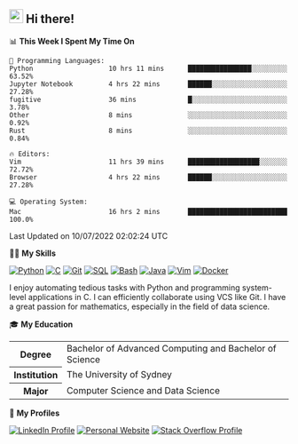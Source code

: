 ## <a href="#"><img src="https://media.giphy.com/media/hvRJCLFzcasrR4ia7z/giphy.gif" width="25px" height="25px"></a> Hi there!

<!--START_SECTION:waka-->
📊 **This Week I Spent My Time On** 

```text
💬 Programming Languages: 
Python                   10 hrs 11 mins      ████████████████░░░░░░░░░   63.52% 
Jupyter Notebook         4 hrs 22 mins       ██████░░░░░░░░░░░░░░░░░░░   27.28% 
fugitive                 36 mins             █░░░░░░░░░░░░░░░░░░░░░░░░   3.78% 
Other                    8 mins              ░░░░░░░░░░░░░░░░░░░░░░░░░   0.92% 
Rust                     8 mins              ░░░░░░░░░░░░░░░░░░░░░░░░░   0.84%

🔥 Editors: 
Vim                      11 hrs 39 mins      ██████████████████░░░░░░░   72.72% 
Browser                  4 hrs 22 mins       ██████░░░░░░░░░░░░░░░░░░░   27.28%

💻 Operating System: 
Mac                      16 hrs 2 mins       █████████████████████████   100.0%

```


 Last Updated on 10/07/2022 02:02:24 UTC
<!--END_SECTION:waka-->

💪🏻 **My Skills**

[![Python](https://img.shields.io/badge/-Python-yellow?style=flat-square&logo=Python)](#)
[![C     ](https://img.shields.io/badge/-C-blue?style=flat-square&logo=C)](#)
[![Git   ](https://img.shields.io/badge/-Git-grey?style=flat-square&logo=Git)](#)
[![SQL   ](https://img.shields.io/badge/-SQL-grey?style=flat-square&logo=SQLite)](#)
[![Bash  ](https://img.shields.io/badge/-Bash-grey?style=flat-square&logo=GNU-Bash)](#)
[![Java  ](https://img.shields.io/badge/-Java-grey?style=flat-square&logo=OpenJDK)](#)
[![Vim   ](https://img.shields.io/badge/-Vim-grey?style=flat-square&logo=Vim)](#)
[![Docker](https://img.shields.io/badge/-Docker-grey?style=flat-square&logo=Docker)](#)

I enjoy automating tedious tasks with Python and programming system-level applications in C. I can efficiently collaborate using VCS like Git. I have a great passion for mathematics, especially in the field of data science.

🎓 **My Education**

<table>
<tr>
    <th>Degree</th>
    <td>Bachelor of Advanced Computing and Bachelor of Science</td>
</tr>
<tr>
    <th>Institution</th>
    <td>The University of Sydney</td>
</tr>
<tr>
    <th>Major</th>
    <td>Computer Science and Data Science</td>
</tr>
</table>

🔗 **My Profiles**

[![LinkedIn Profile](https://img.shields.io/badge/-LinkedIn-blue?style=social&logo=LinkedIn)](https://www.linkedin.com/in/ziao-ji)
[![Personal Website](https://img.shields.io/badge/-Personal%20Website-blue?style=social&logo=Bootstrap)](https://www.jiziao.works)
[![Stack Overflow Profile](https://img.shields.io/badge/-Stack%20Overflow-blue?style=social&logo=StackOverflow)](https://stackoverflow.com/users/11658924/spearandshield)
